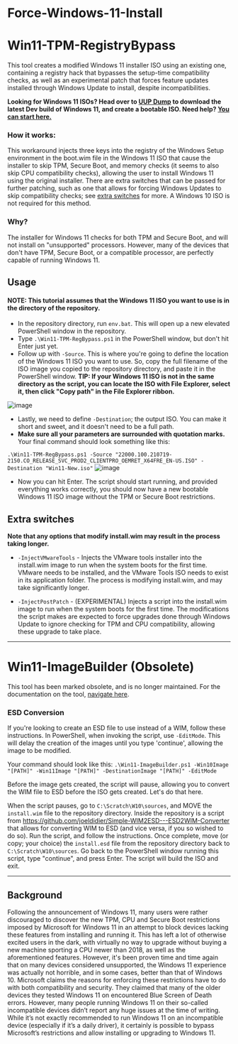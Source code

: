 # Force-Windows-11-Install

# Win11-TPM-RegistryBypass
This tool creates a modified Windows 11 installer ISO using an existing one, containing a registry hack that bypasses the setup-time compatibility checks, as well as an experimental patch that forces feature updates installed through Windows Update to install, despite incompatibilities.

**Looking for Windows 11 ISOs? Head over to [UUP Dump](https://uupdump.net/fetchupd.php?arch=amd64&ring=wif&build=latest) to download the latest Dev build of Windows 11, and create a bootable ISO. Need help? [You can start here.](https://github.com/JosephM101/Force-Windows-11-Install/blob/main/docs/UUPDump-Tutorial.md)**

### How it works:
This workaround injects three keys into the registry of the Windows Setup environment in the boot.wim file in the Windows 11 ISO that cause the installer to skip TPM, Secure Boot, and memory checks (it seems to also skip CPU compatibility checks), allowing the user to install Windows 11 using the original installer. There are extra switches that can be passed for further patching, such as one that allows for forcing Windows Updates to skip compatibility checks; see [extra switches](#extra-switches) for more. A Windows 10 ISO is not required for this method.

### Why?
The installer for Windows 11 checks for both TPM and Secure Boot, and will not install on "unsupported" processors. However, many of the devices that don't have TPM, Secure Boot, or a compatible processor, are perfectly capable of running Windows 11.

## Usage
#### NOTE: This tutorial assumes that the Windows 11 ISO you want to use is in the directory of the repository.
- In the repository directory, run `env.bat`. This will open up a new elevated PowerShell window in the repository.
- Type `.\Win11-TPM-RegBypass.ps1` in the PowerShell window, but don't hit Enter just yet.
- Follow up with `-Source`. This is where you're going to define the location of the Windows 11 ISO you want to use. So, copy the full filename of the ISO image you copied to the repository directory, and paste it in the PowerShell window.
**TIP: If your Windows 11 ISO is not in the same directory as the script, you can locate the ISO with File Explorer, select it, then click "Copy path" in the File Explorer ribbon.** 

![image](https://user-images.githubusercontent.com/28277730/127249747-aee0fda7-bfaa-450b-b58b-1b3030ba0e56.png)

- Lastly, we need to define `-Destination`; the output ISO. You can make it short and sweet, and it doesn't need to be a full path.
- **Make sure all your parameters are surrounded with quotation marks.** Your final command should look something like this:

`.\Win11-TPM-RegBypass.ps1 -Source "22000.100.210719-2150.CO_RELEASE_SVC_PROD2_CLIENTPRO_OEMRET_X64FRE_EN-US.ISO" -Destination "Win11-New.iso"`
![image](https://user-images.githubusercontent.com/28277730/127249867-bd20873a-8b5d-45fc-bb1d-942a12c8edcc.png)
- Now you can hit Enter. The script should start running, and provided everything works correctly, you should now have a new bootable Windows 11 ISO image without the TPM or Secure Boot restrictions.

## Extra switches
**Note that any options that modify install.wim may result in the process taking longer.**
- `-InjectVMwareTools` - Injects the VMware tools installer into the install.wim image to run when the system boots for the first time. VMware needs to be installed, and the VMware Tools ISO needs to exist in its application folder. The process is modifying install.wim, and may take significantly longer.

- `-InjectPostPatch` - (EXPERIMENTAL) Injects a script into the install.wim image to run when the system boots for the first time. The modifications the script makes are expected to force upgrades done through Windows Update to ignore checking for TPM and CPU compatibility, allowing these upgrade to take place.

--------

# Win11-ImageBuilder (Obsolete)
This tool has been marked obsolete, and is no longer maintained. For the documentation on the tool, [navigate here](https://github.com/JosephM101/Force-Windows-11-Install/blob/main/docs/Documentation%20for%20Win11-ImageBuilder.md).

### ESD Conversion
If you're looking to create an ESD file to use instead of a WIM, follow these instructions.
In PowerShell, when invoking the script, use `-EditMode`. This will delay the creation of the images until you type 'continue', allowing the image to be modified.

Your command should look like this:
`.\Win11-ImageBuilder.ps1 -Win10Image "[PATH]" -Win11Image "[PATH]" -DestinationImage "[PATH]" -EditMode`

Before the image gets created, the script will pause, allowing you to convert the WIM file to ESD before the ISO gets created. Let's do that here.

When the script pauses, go to `C:\Scratch\W10\sources`, and MOVE the `install.wim` file to the repository directory. Inside the repository is a script from https://github.com/joeldidier/Simple-WIM2ESD---ESD2WIM-Converter that allows for converting WIM to ESD (and vice versa, if you so wished to do so). Run the script, and follow the instructions.
Once complete, move (or copy; your choice) the `install.esd` file from the repository directory back to `C:\Scratch\W10\sources`. Go back to the PowerShell window running this script, type "continue", and press Enter. The script will build the ISO and exit.

--------

## Background
Following the announcement of Windows 11, many users were rather discouraged to discover the new TPM, CPU and Secure Boot restrictions imposed by Microsoft for Windows 11 in an attempt to block devices lacking these features from installing and running it. This has left a lot of otherwise excited users in the dark, with virtually no way to upgrade without buying a new machine sporting a CPU newer than 2018, as well as the aforementioned features. However, it's been proven time and time again that on many devices considered unsupported, the Windows 11 experience was actually not horrible, and in some cases, better than that of Windows 10. Microsoft claims the reasons for enforcing these restrictions have to do with both compatibility and security. They claimed that many of the older devices they tested Windows 11 on encountered Blue Screen of Death errors. However, many people running Windows 11 on their so-called incompatible devices didn’t report any huge issues at the time of writing. While it’s not exactly recommended to run Windows 11 on an incompatible device (especially if it’s a daily driver), it certainly is possible to bypass Microsoft’s restrictions and allow installing or upgrading to Windows 11.
